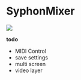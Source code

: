 # SyphonMixer

![](https://raw.githubusercontent.com/cryo9/SyphonMixer/master/doc/00.png)

**todo**
* MIDI Control
* save settings
* multi screen
* video layer
